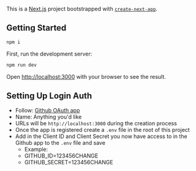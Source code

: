 This is a [Next.js](https://nextjs.org/) project bootstrapped with [`create-next-app`](https://github.com/vercel/next.js/tree/canary/packages/create-next-app).

## Getting Started
```sh
npm i
```

First, run the development server:

```sh
npm run dev
```

Open [http://localhost:3000](http://localhost:3000) with your browser to see the result.

## Setting Up Login Auth
- Follow: [Github OAuth app](https://docs.github.com/en/developers/apps/building-oauth-apps/creating-an-oauth-app)
- Name: Anything you'd like
- URLs will be `http://localhost:3000` during the creation process
- Once the app is registered create a `.env` file in the root of this project
- Add in the Client ID and Client Secret you now have access to in the Github app to the `.env` file and save
  - Example: 
  - GITHUB_ID=123456CHANGE
  - GITHUB_SECRET=123456CHANGE


